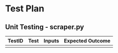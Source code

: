# Test Plan

## Unit Testing - scraper.py
|TestID|Test|Inputs|Expected Outcome|
|------|----|------|----------------|
|      |    |      |                |